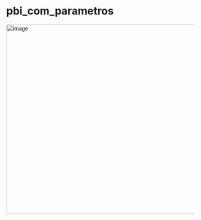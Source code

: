 # pbi_com_parametros

<img width="506" alt="image" src="https://github.com/user-attachments/assets/0108794a-44b8-4475-92d7-88a23054f160">
